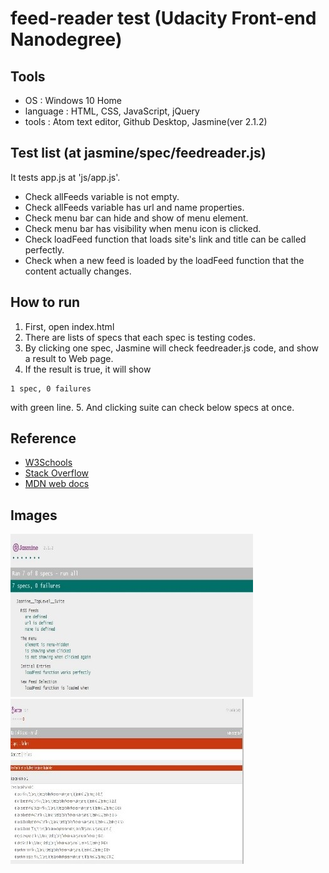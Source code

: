 # feed-reader test (Udacity Front-end Nanodegree)


## Tools
- OS : Windows 10 Home
- language : HTML, CSS, JavaScript, jQuery
- tools : Atom text editor, Github Desktop, Jasmine(ver 2.1.2)


## Test list (at jasmine/spec/feedreader.js)
It tests app.js at 'js/app.js'.
- Check allFeeds variable is not empty.
- Check allFeeds variable has url and name properties.
- Check menu bar can hide and show of menu element.
- Check menu bar has visibility when menu icon is clicked.
- Check loadFeed function that loads site's link and title can be called perfectly.
- Check when a new feed is loaded by the loadFeed function that the content actually changes.


## How to run
1. First, open index.html
2. There are lists of specs that each spec is testing codes.
3. By clicking one spec, Jasmine will check feedreader.js code, and show a result to Web page.
4. If the result is true, it will show
```
1 spec, 0 failures
```
with green line.
5. And clicking suite can check below specs at once.


## Reference
- [W3Schools](https://www.w3schools.com/)
- [Stack Overflow](https://stackoverflow.com/)
- [MDN web docs](https://developer.mozilla.org/ko/)

## Images
![feed01](https://github.com/chinsanchung/frontend-nanodegree-feed-reader/blob/master/images/fee01.jpg)
![feed02](https://github.com/chinsanchung/frontend-nanodegree-feed-reader/blob/master/images/fee02.jpg)
